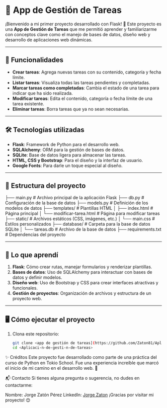 # 📝 App de Gestión de Tareas

¡Bienvenido a mi primer proyecto desarrollado con Flask! 🎉 Este proyecto es una **App de Gestión de Tareas** que me permitió aprender y familiarizarme con conceptos clave como el manejo de bases de datos, diseño web y desarrollo de aplicaciones web dinámicas.

---

## 🚀 Funcionalidades

- **Crear tareas**: Agrega nuevas tareas con su contenido, categoría y fecha límite.
- **Listar tareas**: Visualiza todas las tareas pendientes y completadas.
- **Marcar tareas como completadas**: Cambia el estado de una tarea para indicar que ha sido realizada.
- **Modificar tareas**: Edita el contenido, categoría o fecha límite de una tarea existente.
- **Eliminar tareas**: Borra tareas que ya no sean necesarias.

---

## 🛠️ Tecnologías utilizadas

- **Flask**: Framework de Python para el desarrollo web.
- **SQLAlchemy**: ORM para la gestión de bases de datos.
- **SQLite**: Base de datos ligera para almacenar las tareas.
- **HTML, CSS y Bootstrap**: Para el diseño y la interfaz de usuario.
- **Google Fonts**: Para darle un toque especial al diseño.

---

## 📂 Estructura del proyecto

├── main.py # Archivo principal de la aplicación Flask ├── db.py # Configuración de la base de datos ├── models.py # Definición de los modelos de datos ├── templates/ # Plantillas HTML │ ├── index.html # Página principal │ └── modificar-tarea.html # Página para modificar tareas ├── static/ # Archivos estáticos (CSS, imágenes, etc.) │ └── main.css # Estilos personalizados ├── database/ # Carpeta para la base de datos SQLite │ └── tareas.db # Archivo de la base de datos ├── requirements.txt # Dependencias del proyecto


---

## 🌟 Lo que aprendí

1. **Flask**: Cómo crear rutas, manejar formularios y renderizar plantillas.
2. **Bases de datos**: Uso de SQLAlchemy para interactuar con bases de datos y definir modelos.
3. **Diseño web**: Uso de Bootstrap y CSS para crear interfaces atractivas y funcionales.
4. **Gestión de proyectos**: Organización de archivos y estructura de un proyecto web.

---

## 🖥️ Cómo ejecutar el proyecto

1. Clona este repositorio:
   ```bash
   git clone <app de gestión de tareas](https://github.com/Zaton81/Aplicaci-n-de-gesti-n-de-tareas)>
   cd <Aplicaci-n-de-gesti-n-de-tareas>


✨ Créditos
Este proyecto fue desarrollado como parte de una práctica del curso de Python en Tokio School. Fue una experiencia increíble que marcó el inicio de mi camino en el desarrollo web. 🚀

📬 Contacto
Si tienes alguna pregunta o sugerencia, no dudes en contactarme:

Nombre: Jorge Zatón Pérez
LinkedIn: [Jorge Zaton](https://www.linkedin.com/in/jorge-zaton/)
¡Gracias por visitar mi proyecto! 😊 

